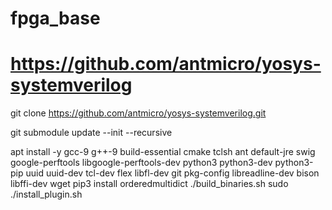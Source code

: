 # fpga_base

# https://github.com/antmicro/yosys-systemverilog

git clone https://github.com/antmicro/yosys-systemverilog.git

git submodule update --init --recursive

apt install -y gcc-9 g++-9 build-essential cmake tclsh ant default-jre swig google-perftools libgoogle-perftools-dev python3 python3-dev python3-pip uuid uuid-dev tcl-dev flex libfl-dev git pkg-config libreadline-dev bison libffi-dev wget
pip3 install orderedmultidict
./build_binaries.sh 
sudo ./install_plugin.sh 
